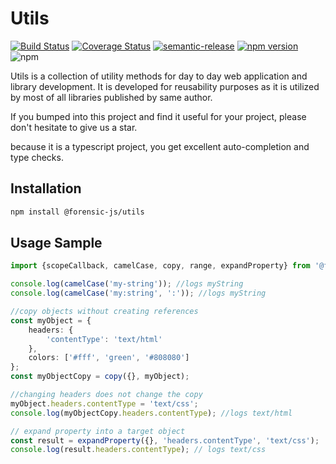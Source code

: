 # Utils

[![Build Status](https://travis-ci.org/harrison-ifeanyichukwu/utils.svg?branch=master)](https://travis-ci.org/harrison-ifeanyichukwu/utils)
[![Coverage Status](https://coveralls.io/repos/github/harrison-ifeanyichukwu/utils/badge.svg?branch=master)](https://coveralls.io/github/harrison-ifeanyichukwu/utils?branch=master)
[![semantic-release](https://img.shields.io/badge/%20%20%F0%9F%93%A6%F0%9F%9A%80-semantic--release-e10079.svg)](https://github.com/semantic-release/semantic-release)
[![npm version](https://badge.fury.io/js/%40forensic-js%2Futils.svg)](https://badge.fury.io/js/%40forensic-js%2Futils)
![npm](https://img.shields.io/npm/dt/%40forensic-js%2Futils.svg)

Utils is a collection of utility methods for day to day web application and library development. It is developed for reusability purposes as it is utilized by most of all libraries published by same author.

If you bumped into this project and find it useful for your project, please don't hesitate to give us a star.

because it is a typescript project, you get excellent auto-completion and type checks.

## Installation

```bash
npm install @forensic-js/utils
```

## Usage Sample

```typescript
import {scopeCallback, camelCase, copy, range, expandProperty} from '@forensic-js/utils';

console.log(camelCase('my-string')); //logs myString
console.log(camelCase('my:string', ':')); //logs myString

//copy objects without creating references
const myObject = {
    headers: {
        'contentType': 'text/html'
    },
    colors: ['#fff', 'green', '#808080']
};
const myObjectCopy = copy({}, myObject);

//changing headers does not change the copy
myObject.headers.contentType = 'text/css';
console.log(myObjectCopy.headers.contentType); //logs text/html

// expand property into a target object
const result = expandProperty({}, 'headers.contentType', 'text/css');
console.log(result.headers.contentType); // logs text/css
```
